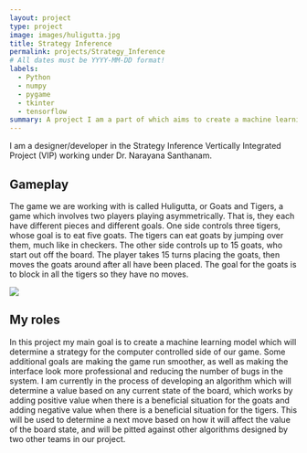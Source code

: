 ```yaml
---
layout: project
type: project
image: images/huligutta.jpg
title: Strategy Inference
permalink: projects/Strategy_Inference
# All dates must be YYYY-MM-DD format!
labels:
  - Python
  - numpy
  - pygame
  - tkinter
  - tensorflow
summary: A project I am a part of which aims to create a machine learning model to strategize in a virtual board game.
---
```


  I am a designer/developer in the Strategy Inference Vertically Integrated Project (VIP) working under Dr. Narayana Santhanam.

## Gameplay

  The game we are working with is called Huligutta, or Goats and Tigers, a game which involves two players playing asymmetrically. That is, they each have different pieces and different goals. One side controls three tigers, whose goal is to eat five goats. The tigers can eat goats by jumping over them, much like in checkers. The other side controls up to 15 goats, who start out off the board. The player takes 15 turns placing the goats, then moves the goats around after all have been placed. The goal for the goats is to block in all the tigers so they have no moves.
  
 <img class="ui image" src="{{ site.baseurl }}/images/huliguttaLayout.jpg">

## My roles

  In this project my main goal is to create a machine learning model which will determine a strategy for the computer controlled side of our game. Some additional goals are making the game run smoother, as well as making the interface look more professional and reducing the number of bugs in the system. I am currently in the process of developing an algorithm which will determine a value based on any current state of the board, which works by adding positive value when there is a beneficial situation for the goats and adding negative value when there is a beneficial situation for the tigers. This will be used to determine a next move based on how it will affect the value of the board state, and will be pitted against other algorithms designed by two other teams in our project. 
